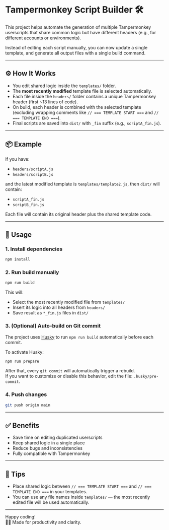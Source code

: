 # Tampermonkey Script Builder 🛠️

This project helps automate the generation of multiple Tampermonkey userscripts that share common logic but have different headers (e.g., for different accounts or environments).

Instead of editing each script manually, you can now update a single template, and generate all output files with a single build command.

---

## ⚙️ How It Works

- You edit shared logic inside the `templates/` folder.
- The **most recently modified** template file is selected automatically.
- Each file inside the `headers/` folder contains a unique Tampermonkey header (first ~13 lines of code).
- On build, each header is combined with the selected template (excluding wrapping comments like `// === TEMPLATE START ===` and `// === TEMPLATE END ===`).
- Final scripts are saved into `dist/` with `_fin` suffix (e.g., `scriptA_fin.js`).

---

## 📦 Example

If you have:

- `headers/scriptA.js`
- `headers/scriptB.js`

and the latest modified template is `templates/template2.js`, then `dist/` will contain:

- `scriptA_fin.js`
- `scriptB_fin.js`

Each file will contain its original header plus the shared template code.

---

## 🚀 Usage

### 1. Install dependencies
```bash
npm install
```

### 2. Run build manually
```bash
npm run build
```

This will:
- Select the most recently modified file from `templates/`
- Insert its logic into all headers from `headers/`
- Save result as `*_fin.js` files in `dist/`

### 3. (Optional) Auto-build on Git commit

The project uses [Husky](https://typicode.github.io/husky) to run `npm run build` automatically before each commit.

To activate Husky:
```bash
npm run prepare
```

After that, every `git commit` will automatically trigger a rebuild.  
If you want to customize or disable this behavior, edit the file: `.husky/pre-commit`.

### 4. Push changes
```bash
git push origin main
```

---

## ✅ Benefits

- Save time on editing duplicated userscripts
- Keep shared logic in a single place
- Reduce bugs and inconsistencies
- Fully compatible with Tampermonkey

---

## 🧠 Tips

- Place shared logic between `// === TEMPLATE START ===` and `// === TEMPLATE END ===` in your templates.
- You can use any file names inside `templates/` — the most recently edited file will be used automatically.

---

Happy coding!  
🧩✨ Made for productivity and clarity.
